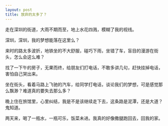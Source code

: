 ```yaml
---
layout: post
title: 放弃的太多了？
---
```


走在深圳的街道，大雨不期而至，地上水花四溅，模糊了我的视线。

深圳，深圳，我的梦想能落在这里么？

来时的路太多波折，地铁坐的不大舒服，碰巧下雨，坐错了车，盲目的漫游在街头，怎么会这么难？

找了一下午的房子，无果而终，给朋友们打电话，不敢多讲几句，赶快挂掉电话，害怕自己哭出来。

坐在街头，看着马路上飞驰的汽车，给同学打电话，谈论我们的梦想，可是感觉那么飘渺？难道真的要失去那么多？

晚上住在旅馆里，心里纠结，我是不是该继续走下去，这条路是泥潭，还是大道？鬼知道。

两天来，喝了一瓶水，一瓶可乐，饭菜未进。我真的好像撒腿跑回去，回我的家。